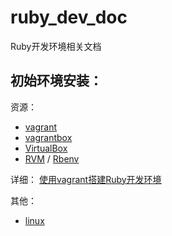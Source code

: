 ruby_dev_doc
============

Ruby开发环境相关文档

初始环境安装：
------------

资源：
* [vagrant](http://www.vagrantup.com/)
* [vagrantbox](http://www.vagrantbox.es/)
* [VirtualBox](https://www.virtualbox.org/wiki/Downloads)
* [RVM](http://rvm.io/) / [Rbenv](http://rbenv.org/)

详细：
[使用vagrant搭建Ruby开发环境](/vagrant)

其他：
* [linux](/linux) 
